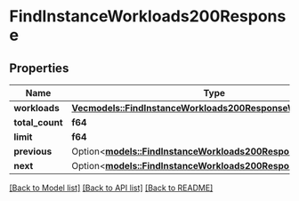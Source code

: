 # FindInstanceWorkloads200Response

## Properties

Name | Type | Description | Notes
------------ | ------------- | ------------- | -------------
**workloads** | [**Vec<models::FindInstanceWorkloads200ResponseWorkloadsInner>**](find_instance_workloads_200_response_workloads_inner.md) |  | 
**total_count** | **f64** |  | 
**limit** | **f64** |  | 
**previous** | Option<[**models::FindInstanceWorkloads200ResponsePrevious**](find_instance_workloads_200_response_previous.md)> |  | [optional]
**next** | Option<[**models::FindInstanceWorkloads200ResponseNext**](find_instance_workloads_200_response_next.md)> |  | [optional]

[[Back to Model list]](../README.md#documentation-for-models) [[Back to API list]](../README.md#documentation-for-api-endpoints) [[Back to README]](../README.md)


